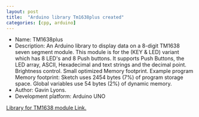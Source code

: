 ```yaml
---
layout: post
title:  "Arduino library Tm1638plus created"
categories: [cpp, arduino]
---
```



* Name: TM1638plus
* Description: An Arduino library to display data on a 8-digit TM1638 seven segment module.
This module is for the (KEY & LED) variant which has 8 LED's and 8 Push buttons.
It supports Push Buttons, the LED array, ASCII, Hexadecimal and text strings and the decimal point. 
Brightness control. Small optimized Memory footprint.
Example program Memory footprint:
Sketch uses 2454 bytes (7%) of program storage space.
Global variables use 54 bytes (2%) of dynamic memory.
* Author: Gavin Lyons.
* Development platform: Arduino UNO


[Library for TM1638 module Link.](https://github.com/gavinlyonsrepo/TM1638plus)
